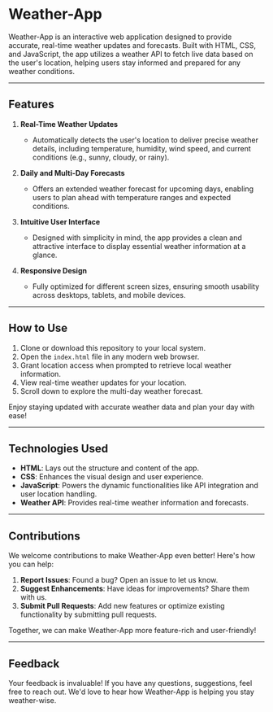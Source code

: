# Weather-App  
Weather-App is an interactive web application designed to provide accurate, real-time weather updates and forecasts. Built with HTML, CSS, and JavaScript, the app utilizes a weather API to fetch live data based on the user's location, helping users stay informed and prepared for any weather conditions.

---

## Features  

1. **Real-Time Weather Updates**  
   - Automatically detects the user's location to deliver precise weather details, including temperature, humidity, wind speed, and current conditions (e.g., sunny, cloudy, or rainy).  

2. **Daily and Multi-Day Forecasts**  
   - Offers an extended weather forecast for upcoming days, enabling users to plan ahead with temperature ranges and expected conditions.  

3. **Intuitive User Interface**  
   - Designed with simplicity in mind, the app provides a clean and attractive interface to display essential weather information at a glance.  

4. **Responsive Design**  
   - Fully optimized for different screen sizes, ensuring smooth usability across desktops, tablets, and mobile devices.  

---

## How to Use  

1. Clone or download this repository to your local system.  
2. Open the `index.html` file in any modern web browser.  
3. Grant location access when prompted to retrieve local weather information.  
4. View real-time weather updates for your location.  
5. Scroll down to explore the multi-day weather forecast.  

Enjoy staying updated with accurate weather data and plan your day with ease!  

---

## Technologies Used  

- **HTML**: Lays out the structure and content of the app.  
- **CSS**: Enhances the visual design and user experience.  
- **JavaScript**: Powers the dynamic functionalities like API integration and user location handling.  
- **Weather API**: Provides real-time weather information and forecasts.  

---

## Contributions  

We welcome contributions to make Weather-App even better! Here's how you can help:  
1. **Report Issues**: Found a bug? Open an issue to let us know.  
2. **Suggest Enhancements**: Have ideas for improvements? Share them with us.  
3. **Submit Pull Requests**: Add new features or optimize existing functionality by submitting pull requests.  

Together, we can make Weather-App more feature-rich and user-friendly!  

---

## Feedback  

Your feedback is invaluable! If you have any questions, suggestions, feel free to reach out. We'd love to hear how Weather-App is helping you stay weather-wise.  
